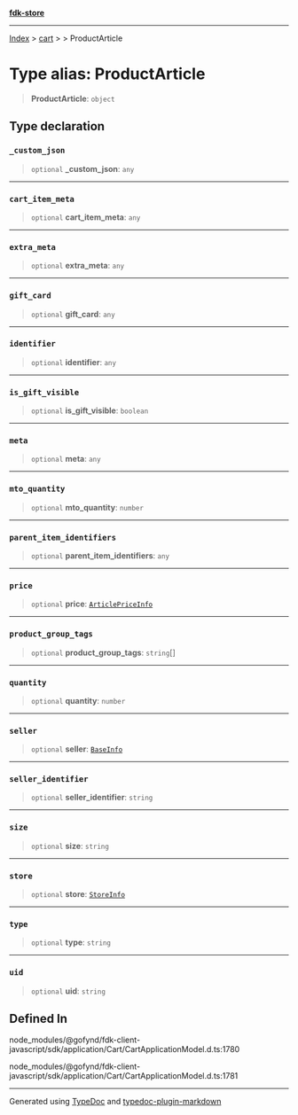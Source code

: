 [**fdk-store**](../../../README.md)
***

[Index](../../../API.md) > [cart](../../README.md) > [<internal>](../README.md) > ProductArticle

# Type alias: ProductArticle

> **ProductArticle**: `object`

## Type declaration

### `_custom_json`

> `optional` **\_custom\_json**: `any`

***

### `cart_item_meta`

> `optional` **cart\_item\_meta**: `any`

***

### `extra_meta`

> `optional` **extra\_meta**: `any`

***

### `gift_card`

> `optional` **gift\_card**: `any`

***

### `identifier`

> `optional` **identifier**: `any`

***

### `is_gift_visible`

> `optional` **is\_gift\_visible**: `boolean`

***

### `meta`

> `optional` **meta**: `any`

***

### `mto_quantity`

> `optional` **mto\_quantity**: `number`

***

### `parent_item_identifiers`

> `optional` **parent\_item\_identifiers**: `any`

***

### `price`

> `optional` **price**: [`ArticlePriceInfo`](type-alias.ArticlePriceInfo.md)

***

### `product_group_tags`

> `optional` **product\_group\_tags**: `string`[]

***

### `quantity`

> `optional` **quantity**: `number`

***

### `seller`

> `optional` **seller**: [`BaseInfo`](type-alias.BaseInfo.md)

***

### `seller_identifier`

> `optional` **seller\_identifier**: `string`

***

### `size`

> `optional` **size**: `string`

***

### `store`

> `optional` **store**: [`StoreInfo`](type-alias.StoreInfo.md)

***

### `type`

> `optional` **type**: `string`

***

### `uid`

> `optional` **uid**: `string`

## Defined In

node\_modules/@gofynd/fdk-client-javascript/sdk/application/Cart/CartApplicationModel.d.ts:1780

node\_modules/@gofynd/fdk-client-javascript/sdk/application/Cart/CartApplicationModel.d.ts:1781

***
Generated using [TypeDoc](https://typedoc.org/) and [typedoc-plugin-markdown](https://www.npmjs.com/package/typedoc-plugin-markdown)
